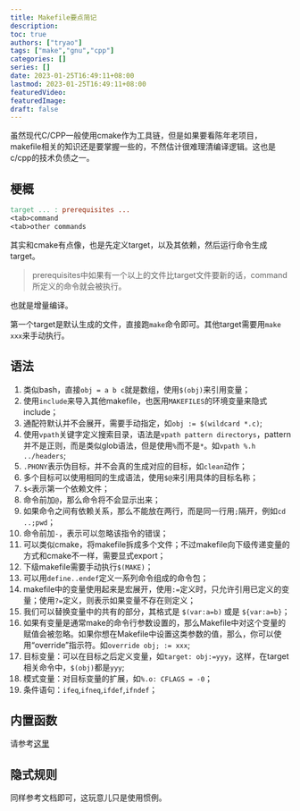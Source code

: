 ```yaml
---
title: Makefile要点简记
description:
toc: true
authors: ["tryao"]
tags: ["make","gnu","cpp"]
categories: []
series: []
date: 2023-01-25T16:49:11+08:00
lastmod: 2023-01-25T16:49:11+08:00
featuredVideo:
featuredImage:
draft: false
---
```


虽然现代C/CPP一般使用cmake作为工具链，但是如果要看陈年老项目，makefile相关的知识还是要掌握一些的，不然估计很难理清编译逻辑。这也是c/cpp的技术负债之一。

## 梗概

```makefile
target ... : prerequisites ...
<tab>command
<tab>other commands
```

其实和cmake有点像，也是先定义target，以及其依赖，然后运行命令生成target。

> prerequisites中如果有一个以上的文件比target文件要新的话，command所定义的命令就会被执行。

也就是增量编译。

第一个target是默认生成的文件，直接跑`make`命令即可。其他target需要用`make xxx`来手动执行。

## 语法

1. 类似bash，直接`obj = a b c`就是数组，使用`$(obj)`来引用变量；
2. 使用`include`来导入其他makefile，也医用`MAKEFILES`的环境变量来隐式include；
3. 通配符默认并不会展开，需要手动指定，如`obj := $(wildcard *.c)`;
4. 使用`vpath`关键字定义搜索目录，语法是`vpath pattern directorys`，pattern并不是正则，而是类似glob语法，但是使用`%`而不是`*`。如`vpath %.h ../headers`;
5. `.PHONY`表示伪目标，并不会真的生成对应的目标，如`clean`动作；
6. 多个目标可以使用相同的生成语法，使用`$@`来引用具体的目标名称；
7. `$<`表示第一个依赖文件；
8. 命令前加`@`，那么命令将不会显示出来；
9. 如果命令之间有依赖关系，那么不能放在两行，而是同一行用`;`隔开，例如`cd ..;pwd`；
10. 命令前加`-`，表示可以忽略该指令的错误；
11. 可以类似cmake，将makefile拆成多个文件；不过makefile向下级传递变量的方式和cmake不一样，需要显式export；
12. 下级makefile需要手动执行`$(MAKE)`；
13. 可以用`define..endef`定义一系列命令组成的命令包；
14. makefile中的变量使用起来是宏展开，使用`:=`定义时，只允许引用已定义的变量；使用`?=`定义，则表示如果变量不存在则定义；
15. 我们可以替换变量中的共有的部分，其格式是 `$(var:a=b)` 或是 `${var:a=b}`；
16. 如果有变量是通常make的命令行参数设置的，那么Makefile中对这个变量的赋值会被忽略。如果你想在Makefile中设置这类参数的值，那么，你可以使用“override”指示符。如`override obj; := xxx`;
17. 目标变量：可以在目标之后定义变量，如`target: obj:=yyy`，这样，在target相关命令中，`$(obj)`都是`yyy`;
18. 模式变量：对目标变量的扩展，如`%.o: CFLAGS = -0`；
19. 条件语句：`ifeq`,`ifneq`,`ifdef`,`ifndef`；

## 内置函数

请参考[这里](https://seisman.github.io/how-to-write-makefile/functions.html)

## 隐式规则

同样参考文档即可，这玩意儿只是使用惯例。